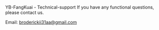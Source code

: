YB-FangKuai - Technical-support
If you have any functional questions, please contact us.

Email: broderickii31aa@gmail.com
